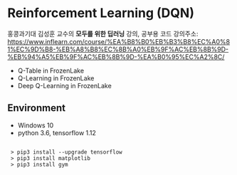 
Reinforcement Learning (DQN)
=====
홍콩과기대 김성훈 교수의 **모두를 위한 딥러닝** 강의, 공부용 코드
강의주소: https://www.inflearn.com/course/%EA%B8%B0%EB%B3%B8%EC%A0%81%EC%9D%B8-%EB%A8%B8%EC%8B%A0%EB%9F%AC%EB%8B%9D-%EB%94%A5%EB%9F%AC%EB%8B%9D-%EA%B0%95%EC%A2%8C/ 

- Q-Table in FrozenLake
- Q-Learning in FrozenLake
- Deep Q-Learning in FrozenLake

## Environment
- Windows 10
- python 3.6, tensorflow 1.12
<pre><code>
 > pip3 install --upgrade tensorflow
 > pip3 install matplotlib
 > pip3 install gym
 </code></pre>